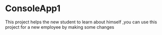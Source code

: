 # ConsoleApp1
This  project helps the new student to learn about himself ,you  can use this project for a new employee by making some changes
